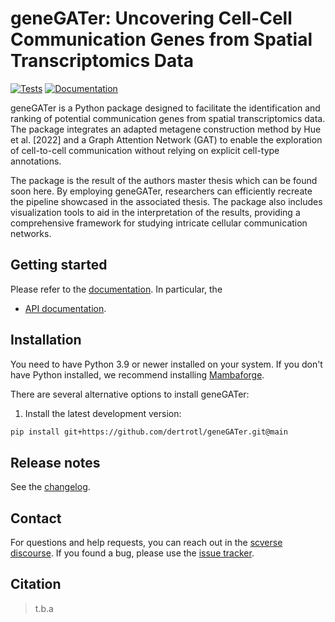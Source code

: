 # geneGATer: Uncovering Cell-Cell Communication Genes from Spatial Transcriptomics Data

[![Tests][badge-tests]][link-tests]
[![Documentation][badge-docs]][link-docs]

[badge-tests]: https://img.shields.io/github/actions/workflow/status/dertrotl/geneGATer/test.yaml?branch=main
[link-tests]: https://github.com/dertrotl/geneGATer/actions/workflows/test.yml
[badge-docs]: https://img.shields.io/readthedocs/genegater

geneGATer is a Python package designed to facilitate the identification and ranking of potential communication genes from spatial transcriptomics data. The package integrates an adapted metagene construction method by Hue et al. [2022] and a Graph Attention Network (GAT) to enable the exploration of cell-to-cell communication without relying on explicit cell-type annotations.

The package is the result of the authors master thesis which can be found soon here. By employing geneGATer, researchers can efficiently recreate the pipeline showcased in the associated thesis. The package also includes visualization tools to aid in the interpretation of the results, providing a comprehensive framework for studying intricate cellular communication networks.

## Getting started

Please refer to the [documentation][link-docs]. In particular, the

-   [API documentation][link-api].

## Installation

You need to have Python 3.9 or newer installed on your system. If you don't have
Python installed, we recommend installing [Mambaforge](https://github.com/conda-forge/miniforge#mambaforge).

There are several alternative options to install geneGATer:

<!--
1) Install the latest release of `geneGATer` from `PyPI <https://pypi.org/project/geneGATer/>`_:

```bash
pip install geneGATer
```
-->

1. Install the latest development version:

```bash
pip install git+https://github.com/dertrotl/geneGATer.git@main
```

## Release notes

See the [changelog][changelog].

## Contact

For questions and help requests, you can reach out in the [scverse discourse][scverse-discourse].
If you found a bug, please use the [issue tracker][issue-tracker].

## Citation

> t.b.a

[scverse-discourse]: https://discourse.scverse.org/
[issue-tracker]: https://github.com/dertrotl/geneGATer/issues
[changelog]: https://geneGATer.readthedocs.io/latest/changelog.html
[link-docs]: https://geneGATer.readthedocs.io
[link-api]: https://geneGATer.readthedocs.io/latest/api.html
